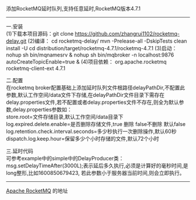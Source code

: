 添加RocketMQ延时队列,支持任意延时,RocketMQ版本4.7.1
****
一.安装  
(1)下载本项目源码：git clone https://github.com/zhangrui1102/rocketmq-delay.git
(2)编译：
cd rocketmq-delay/
mvn -Prelease-all -DskipTests clean install -U
cd distribution/target/rocketmq-4.7.1/rocketmq-4.7.1
(3)启动：
nohup sh bin/mqnamesrv &
nohup sh bin/mqbroker -n localhost:9876 autoCreateTopicEnable=true &
(4)项目依赖：
        <dependency>
            <groupId>org.apache.rocketmq</groupId>
            <artifactId>rocketmq-client-ext</artifactId>
            <version>4.7.1</version>
        </dependency>


二.配置  
在rocketmq broker配置基础上添加延时队列文件根路径delayPathDir,不配置此参数,默认工作空间/data文件下存储,在delayPathDir文件目录下需存在delay.properties文件,若不配置或者delay.properties文件不存在,则全为默认参数,delay.properties参数如：  
store.root=文件存储目录,默认工作空间/data目录下  
log.expired.delete.enable=是否删除存储文件,true 删除 false不删除 默认false  
log.retention.check.interval.seconds=多少秒执行一次删除操作,默认60秒  
dispatch.log.keep.hour=保留多少个小时存储的文件,默认72个小时  
  
三.延时代码  
可参考example中的simple中的DelayProducer类：  
msg.setDelayTimeAfter(3000L);表示延后多久执行,必须是计算好的毫秒时间,是long整形,比如1600850679423,
若此参数小于服务器当前时间,则会立即执行。

****
[Apache RocketMQ](https://rocketmq.apache.org) 的地址



